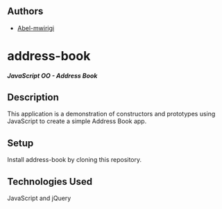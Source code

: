 ## Authors
- [Abel-mwirigi](https://github.com/Abel-mwirigi)
# address-book

##### JavaScript OO - Address Book

## Description

This application is a demonstration of constructors and prototypes using JavaScript to create a simple Address Book app.

## Setup

Install address-book by cloning this repository.

## Technologies Used

JavaScript and jQuery